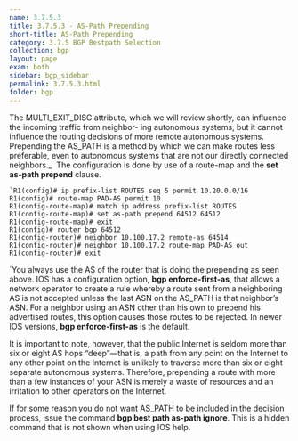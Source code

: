 ```yaml
---
name: 3.7.5.3
title: 3.7.5.3 - AS-Path Prepending
short-title: AS-Path Prepending
category: 3.7.5 BGP Bestpath Selection
collection: bgp
layout: page
exam: both
sidebar: bgp_sidebar
permalink: 3.7.5.3.html
folder: bgp
---
```

The MULTI_EXIT_DISC attribute, which we will review shortly, can influence the incoming traffic from neighbor- ing autonomous systems, but it cannot influence the routing decisions of more remote autonomous systems. Prepending the AS\_PATH is a method by which we can make routes less preferable, even to autonomous systems that are not our directly connected neighbors._ 
The configuration is done by use of a route-map and the **set as-path prepend** clause.
```
`R1(config)# ip prefix-list ROUTES seq 5 permit 10.20.0.0/16
R1(config)# route-map PAD-AS permit 10
R1(config-route-map)# match ip address prefix-list ROUTES
R1(config-route-map)# set as-path prepend 64512 64512
R1(config-route-map)# exit
R1(config)# router bgp 64512
R1(config-router)# neighbor 10.100.17.2 remote-as 64514
R1(config-router)# neighbor 10.100.17.2 route-map PAD-AS out
R1(config-router)# exit
```
`You always use the AS of the router that is doing the prepending as seen above. IOS has a configuration option, **bgp enforce-first-as**, that allows a network operator to create a rule whereby a route sent from a neighboring AS is not accepted unless the last ASN on the AS\_PATH is that neighbor’s ASN. For a neighbor using an ASN other than his own to prepend his advertised routes, this option causes those routes to be rejected. In newer IOS versions, **bgp enforce-first-as** is the default.

 It is important to note, however, that the public Internet is seldom more than six or eight AS hops “deep”—that is, a path from any point on the Internet to any other point on the Internet is unlikely to traverse more than six or eight separate autonomous systems. Therefore, prepending a route with more than a few instances of your ASN is merely a waste of resources and an irritation to other operators on the Internet.

If for some reason you do not want AS\_PATH to be included in the decision process, issue the command **bgp best path as-path ignore**. This is a hidden command that is not shown when using IOS help.
